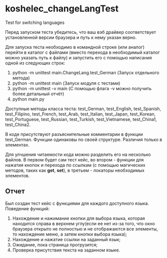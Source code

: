 # koshelec_changeLangTest
Test for switching languages

Перед запуском теста убедитесь, что ваш вэб драйвер соответствует установленной версии браузера и путь к нему указан верно.

Для запуска теста необходимо в командной строке (или аналог) перейти в каталог с файлами (вместо перехода в необходимый каталог можно указать путь к файлу) и запустить его с помощью написания одной из следующих строк:
   1) python -m unittest main.ChangeLang.test_German (Запуск отдельного метода)
   2) python -m unittest main (Запуск модуля с тестами)
   3) python -m unittest -v main (С помощью флага -v можно получить более детальный отчёт)
   4) python main.py

Доступные методы класса теста: test_German, test_English, test_Spanish, test_Filipino, test_French, test_Arab, test_Italian, test_Japan, test_Korean, test_Portuguese, test_Russian, test_Turkish, test_Vietnamese, test_China1, test_China2.

В коде присутствуют разъяснительные комментарии в функции test_German. Функции одинаковы по своей структуре. Различия только в элементах.

Для улчшения читаемости кода можно разделить его на несколько файлов. В первом будет сам тест кейс, во втором - функции для нажатия кнопок и перехода по ссылкам (с помощью магических методов, таких как __get__, __set__), в третьем - локаторы необходимых элементов.

## Отчет
Был создан тест кейс с функциями для каждого доступного языка.
Поведение функций:
   1) Нахождение и нажимание кнопки для выбора языка, которая находится справа в верхнем углу(если ее нет из-за того, что окно браузера открыто не полностью и не отображаются все элементы, то нахождение меню, а затем кнопки выбора языка);
   2) Нахождение и нажатие ссылки на заданный язык;
   3) Ожидание, пока страница прогрузится;
   4) Проверка присутствия текста на заданном языке.
